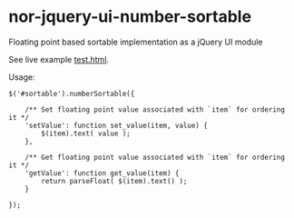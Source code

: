 nor-jquery-ui-number-sortable
=============================

Floating point based sortable implementation as a jQuery UI module

See live example [test.html](http://sendanor.github.io/nor-jquery-ui-number-sortable/examples/test.html).

Usage:

```
$('#sortable').numberSortable({

	/** Set floating point value associated with `item` for ordering it */
	'setValue': function set_value(item, value) {
		$(item).text( value );
	},

	/** Get floating point value associated with `item` for ordering it */
	'getValue': function get_value(item) {
		return parseFloat( $(item).text() );
	}

});
```
